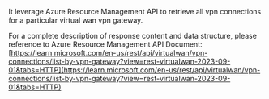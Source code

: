 It leverage Azure Resource Management API to retrieve all vpn connections for a particular virtual wan vpn gateway.
 
For a complete description of response content and data structure, please reference to Azure Resource Management API Document: [https://learn.microsoft.com/en-us/rest/api/virtualwan/vpn-connections/list-by-vpn-gateway?view=rest-virtualwan-2023-09-01&tabs=HTTP](https://learn.microsoft.com/en-us/rest/api/virtualwan/vpn-connections/list-by-vpn-gateway?view=rest-virtualwan-2023-09-01&tabs=HTTP)